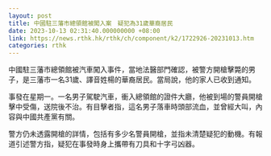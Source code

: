 ```yaml
---
layout: post
title: 中國駐三藩市總領館被闖入案　疑犯為31歲華裔居民
date: 2023-10-13 02:31:40.000000000 +08:00
link: https://news.rthk.hk/rthk/ch/component/k2/1722926-20231013.htm
categories: rthk
---
```


中國駐三藩市總領館被汽車闖入事件，當地法醫部門確認，被警方開槍擊斃的男子，是三藩市一名31歲、譯音姓楊的華裔居民。當局說，他的家人已收到通知。

事發在星期一。一名男子駕駛汽車，衝入總領館的證件大廳，他被到場的警員開槍擊中受傷，送院後不治。有目擊者指，這名男子落車時頭部流血，並曾經大叫，內容與中國共產黨有關。

警方仍未透露開槍的詳情，包括有多少名警員開槍，並指未清楚疑犯的動機。有報道引述警方指，疑犯在事發時身上攜帶有刀具和十字弓凶器。
